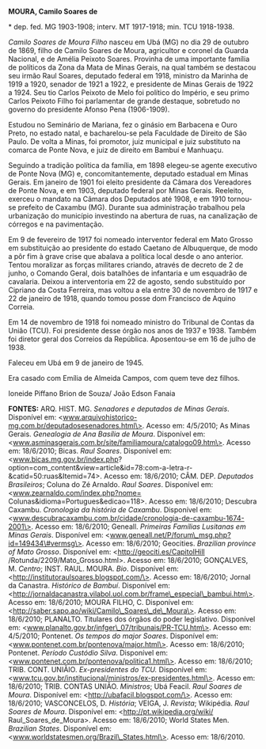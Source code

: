**MOURA, Camilo Soares de**

\* dep. fed. MG 1903-1908; interv. MT 1917-1918; min. TCU 1918-1938.

*Camilo Soares de Moura Filho* nasceu em Ubá (MG) no dia 29 de outubro
de 1869, filho de Camilo Soares de Moura, agricultor e coronel da Guarda
Nacional, e de Amélia Peixoto Soares. Provinha de uma importante família
de políticos da Zona da Mata de Minas Gerais, na qual também se destacou
seu irmão Raul Soares, deputado federal em 1918, ministro da Marinha de
1919 a 1920, senador de 1921 a 1922, e presidente de Minas Gerais de
1922 a 1924. Seu tio Carlos Peixoto de Melo foi político do Império, e
seu primo Carlos Peixoto Filho foi parlamentar de grande destaque,
sobretudo no governo do presidente Afonso Pena (1906-1909).

Estudou no Seminário de Mariana, fez o ginásio em Barbacena e Ouro
Preto, no estado natal, e bacharelou-se pela Faculdade de Direito de São
Paulo. De volta a Minas, foi promotor, juiz municipal e juiz substituto
na comarca de Ponte Nova, e juiz de direito em Bambuí e Manhuaçu.

Seguindo a tradição política da família, em 1898 elegeu-se agente
executivo de Ponte Nova (MG) e, concomitantemente, deputado estadual em
Minas Gerais. Em janeiro de 1901 foi eleito presidente da Câmara dos
Vereadores de Ponte Nova, e em 1903, deputado federal por Minas Gerais.
Reeleito, exerceu o mandato na Câmara dos Deputados até 1908, e em 1910
tornou-se prefeito de Caxambu (MG). Durante sua administração trabalhou
pela urbanização do município investindo na abertura de ruas, na
canalização de córregos e na pavimentação.

Em 9 de fevereiro de 1917 foi nomeado interventor federal em Mato Grosso
em substituição ao presidente do estado Caetano de Albuquerque, de modo
a pôr fim à grave crise que abalava a política local desde o ano
anterior. Tentou moralizar as forças militares criando, através de
decreto de 2 de junho, o Comando Geral, dois batalhões de infantaria e
um esquadrão de cavalaria. Deixou a interventoria em 22 de agosto, sendo
substituído por Cipriano da Costa Ferreira, mas voltou a ela entre 30 de
novembro de 1917 e 22 de janeiro de 1918, quando tomou posse dom
Francisco de Aquino Correia.

Em 14 de novembro de 1918 foi nomeado ministro do Tribunal de Contas da
União (TCU). Foi presidente desse órgão nos anos de 1937 e 1938. Também
foi diretor geral dos Correios da República. Aposentou-se em 16 de julho
de 1938.

Faleceu em Ubá em 9 de janeiro de 1945.

Era casado com Emília de Almeida Campos, com quem teve dez filhos.

Ioneide Piffano Brion de Souza/ João Edson Fanaia

**FONTES:** ARQ. HIST. MG. *Senadores e deputados de Minas Gerais*.
Disponível em:
\<www.arquivohistorico-mg.com.br/deputadosesenadores.html\>. Acesso em:
4/5/2010; As Minas Gerais. *Genealogia de Ana Basília de Moura*.
Disponível em:
\<www.asminasgerais.com.br/site/familiamoura/catalogo09.htm\>. Acesso
em: 18/6/2010; Bicas. *Raul Soares*. Disponível em:
\<www.bicas.mg.gov.br/index.php?
option=com\_content&view=article&id=78:com-a-letra-r-&catid=50:ruas&Itemid=74\>.
Acesso em: 18/6/2010; CÂM. DEP. *Deputados Brasileiros*; Coluna do Zé
Arnaldo. *Raul Soares*. Disponível em:
\<www.zearnaldo.com/index.php?nome=
Colunas&idioma=Portugues&edicao=118\>. Acesso em: 18/6/2010; Descubra
Caxambu. *Cronologia da história de Caxambu*. Disponível em:
\<www.descubracaxambu.com.br/cidade/cronologia-de-caxambu-1674-2001\>.
Acesso em: 18/6/2010; Geneall. *Primeiras Famílias Lusitanas em Minas
Gerais*. Disponível em:
\<www.geneall.net/P/forum\_msg.php?id=149434\#vermsg\>. Acesso em:
18/6/2010; Geocities. *Brazilian province of Mato Grosso*. Disponível
em: \<http://geociti.es/CapitolHill /Rotunda/2209/Mato\_Grosso.html\>.
Acesso em: 18/6/2010; GONÇALVES, M. *Centro*; INST. RAUL. MOURA. *Bio*.
Disponível em: \<http://institutoraulsoares.blogspot.com/\>. Acesso em:
18/6/2010; Jornal da Canastra. *Histórico de Bambuí*. Disponível em:
\<http://jornaldacanastra.vilabol.uol.com.br/frame\_especial\_bambui.htm\>.
Acesso em: 18/6/2010; MOURA FILHO, C. Disponível em:
\<http://saber.sapo.ao/wiki/Camilo\_Soares\_de\_Moura\>. Acesso em:
18/6/2010; PLANALTO. Titulares dos órgãos do poder legislativo.
Disponível em: \<www.planalto.gov.br/infger\_07/tribunais/PR-TCU.htm\>.
Acesso em: 4/5/2010; Pontenet. *Os tempos do major Soares*. Disponível
em: \<www.pontenet.com.br/pontenova/major.html\>. Acesso em: 18/6/2010;
Pontenet. *Período Custódio Silva*. Disponível em:
\<www.pontenet.com.br/pontenova/politica1.html\>. Acesso em: 18/6/2010;
TRIB. CONT. UNIÃIO. *Ex-presidentes do TCU.* Disponível em:
\<www.tcu.gov.br/institucional/ministros/ex-presidentes.html\>. Acesso
em: 18/6/2010; TRIB. CONTAS UNIÃO. *Ministros*; Ubá Feacil. *Raul Soares
de Moura*. Disponível em: \<http://ubafacil.blogspot.com/\>. Acesso em:
18/6/2010; VASCONCELOS, D. *História*; VEIGA, J. *Revista*; Wikipédia.
*Raul Soares de Moura*. Disponível em: \<http://pt.wikipedia.org/wiki/
Raul\_Soares\_de\_Moura\>. Acesso em: 18/6/2010; World States Men.
*Brazilian States*. Disponível em:
\<www.worldstatesmen.org/Brazil\_States.html\>. Acesso em: 18/6/2010.
